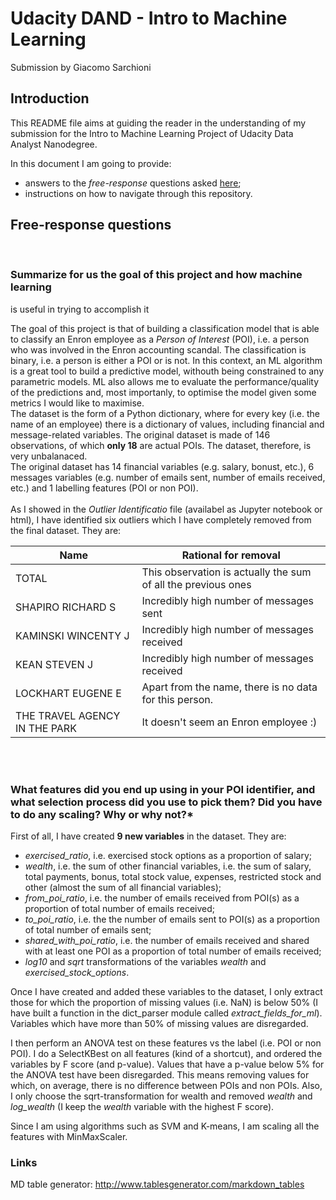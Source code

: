 # Udacity DAND - Intro to Machine Learning
Submission by Giacomo Sarchioni

## Introduction
This README file aims at guiding the reader in the understanding of my 
submission for the Intro to Machine Learning Project
of Udacity Data Analyst Nanodegree.

In this document I am going to provide:
* answers to the *free-response* questions asked [here](https://docs.google.com/document/d/1NDgi1PrNJP7WTbfSUuRUnz8yzs5nGVTSzpO7oeNTEWA/pub?embedded=true);
* instructions on how to navigate through this repository.

## Free-response questions
<br>

### Summarize for us the goal of this project and how machine learning 
is useful in trying to accomplish it

The goal of this project is that of building a classification model that is able to classify an Enron employee
as a *Person of Interest* (POI), i.e. a person who was involved in the 
Enron accounting scandal. The classification is binary,
i.e. a person is either a POI or is not. In this context, an ML algorithm is a great tool to build a predictive model, withouth being constrained to any parametric models. ML also allows me to evaluate the performance/quality of the predictions and, most importanly, to optimise the model given some metrics I would like to maximise.
<br>The dataset is the form of a Python dictionary, where for every 
key (i.e. the name of an employee) there is a dictionary of values,
including financial and message-related variables. The original 
dataset is made of 146 observations, of which **only 18** are
actual POIs. The dataset, therefore, is very unbalanaced.
<br>The original dataset has 14 financial variables (e.g. salary, bonust, etc.), 6 messages variables (e.g. number of emails sent, number of emails received, etc.) and 1 labelling features (POI or non POI).
<br>
<br>
As I showed in the *Outlier Identificatio* file (availabel as Jupyter
notebook or html), I have identified six outliers which I have 
completely removed from the final dataset. They are:

| Name                          | Rational for removal                                                        |
|-------------------------------|---------------------------------------------------------------|
| TOTAL                         | This observation is actually the sum of all the previous ones |
| SHAPIRO RICHARD S             | Incredibly high number of messages sent                       |
| KAMINSKI WINCENTY J           | Incredibly high number of messages received                   |
| KEAN STEVEN J                 | Incredibly high number of messages received                   |
| LOCKHART EUGENE E             | Apart from the name, there is no data for this person.        |
| THE TRAVEL AGENCY IN THE PARK | It doesn't seem an Enron employee :)                          |

<br>
<br>

### What features did you end up using in your POI identifier, and what selection process did you use to pick them? Did you have to do any scaling? Why or why not?*

First of all, I have created **9 new variables** in the dataset. They are:
* *exercised_ratio*, i.e. exercised stock options as a proportion of salary;
* *wealth*, i.e. the sum of other financial variables, i.e. the sum of salary, total payments, bonus, total stock value, expenses, restricted stock and other (almost the sum of all financial variables);
* *from_poi_ratio*, i.e. the number of emails received from POI(s) as a proportion of total number of emails received;
* *to_poi_ratio*, i.e. the the number of emails sent to POI(s) as a proportion of total number of emails sent;
* *shared_with_poi_ratio*, i.e. the number of emails received and shared with at least one POI as a proportion of total number of emails received;
* *log10* and *sqrt* transformations of the variables *wealth* and *exercised_stock_options*.

Once I have created and added these variables to the dataset, I only  extract those for which the proportion of missing values (i.e. NaN) is below 50% (I have built a function in the dict_parser module called *extract_fields_for_ml*). Variables which have more than 50% of missing values are disregarded.

I then perform an ANOVA test on these features vs the label (i.e. POI or non POI). I do a SelectKBest on all features (kind of a shortcut), and ordered the variables by F score (and p-value). Values that have a p-value below 5% for the ANOVA test have been disregarded. This means removing values for which, on average, there is no difference between POIs and non POIs.
Also, I only choose the sqrt-transformation for wealth and removed *wealth* and *log_wealth* (I keep the *wealth* variable with the highest F score).

Since I am using algorithms such as SVM and K-means, I am scaling all the features with MinMaxScaler.



### Links
MD table generator: http://www.tablesgenerator.com/markdown_tables 
